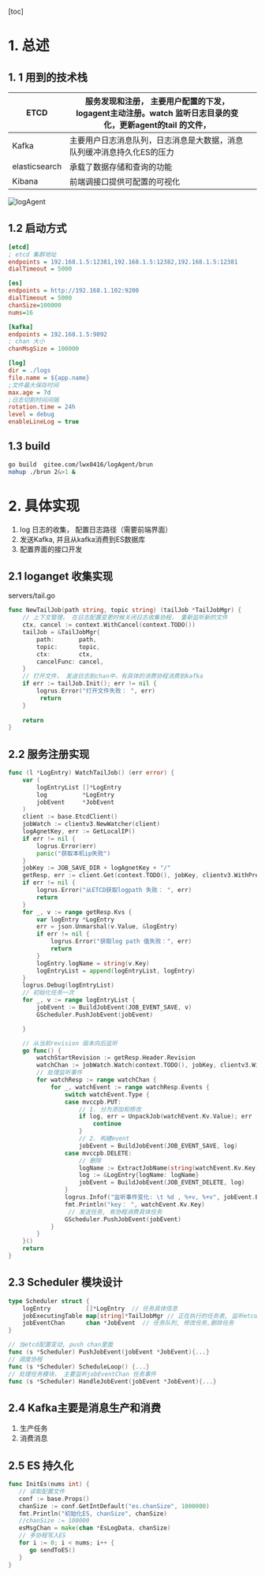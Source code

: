 [toc]

# 1. 总述

##  1. 1 用到的技术栈

| ETCD          | 服务发现和注册， 主要用户配置的下发，logagent主动注册。watch 监听日志目录的变化，更新agent的tail 的文件， |      |
| ------------- | ------------------------------------------------------------ | ---- |
| Kafka         | 主要用户日志消息队列，日志消息是大数据，消息队列缓冲消息持久化ES的压力 |      |
| elasticsearch | 承载了数据存储和查询的功能                                   |      |
| Kibana        | 前端调接口提供可配置的可视化                                 |      |

![logAgent](F:\code\008文档\学习笔记总结\mysql\img\logAgent.png)

## 1.2 启动方式

```ini
[etcd]
; etcd 集群地址
endpoints = 192.168.1.5:12381,192.168.1.5:12382,192.168.1.5:12381
dialTimeout = 5000

[es]
endpoints = http://192.168.1.102:9200
dialTimeout = 5000
chanSize=100000
nums=16

[kafka]
endpoints = 192.168.1.5:9092
; chan 大小
chanMsgSize = 100000

[log]
dir = ./logs
file.name = ${app.name}
;文件最大保存时间
max.age = 7d
;日志切割时间间隔
rotation.time = 24h
level = debug
enableLineLog = true
```

## 1.3 build

```sh
go build  gitee.com/lwx0416/logAgent/brun
nohup ./brun 2&>1 & 
```

# 2. 具体实现

1. log 日志的收集， 配置日志路径（需要前端界面）
2. 发送Kafka, 并且从kafka消费到ES数据库
3. 配置界面的接口开发



## 2.1 loganget 收集实现

servers/tail.go

```go
func NewTailJob(path string, topic string) (tailJob *TailJobMgr) {
    // 上下文管理， 在日志配置变更时候关闭日志收集协程， 重新监听新的文件
	ctx, cancel := context.WithCancel(context.TODO())
	tailJob = &TailJobMgr{
		path:       path,
		topic:      topic,
		ctx:        ctx,
		cancelFunc: cancel,
	}
    // 打开文件， 发送日志到chan中，有具体的消费协程消费到kafka
	if err := tailJob.Init(); err != nil {
		logrus.Error("打开文件失败： ", err)
         return
	}
	
	return
}
```



## 2.2  服务注册实现

```go
func (l *LogEntry) WatchTailJob() (err error) {
	var (
		logEntryList []*LogEntry
		log          *LogEntry
		jobEvent     *JobEvent
	)
	client := base.EtcdClient()
	jobWatch := clientv3.NewWatcher(client)
	logAgnetKey, err := GetLocalIP()
	if err != nil {
		logrus.Error(err)
		panic("获取本机ip失败")
	}
	jobKey := JOB_SAVE_DIR + logAgnetKey + "/"
	getResp, err := client.Get(context.TODO(), jobKey, clientv3.WithPrefix())
	if err != nil {
		logrus.Error("从ETCD获取logpath 失败： ", err)
		return
	}
	for _, v := range getResp.Kvs {
		var logEntry *LogEntry
		err = json.Unmarshal(v.Value, &logEntry)
		if err != nil {
			logrus.Error("获取log path 值失败：", err)
			return
		}
		logEntry.logName = string(v.Key)
		logEntryList = append(logEntryList, logEntry)
	}
	logrus.Debug(logEntryList)
	// 初始化任务一次
	for _, v := range logEntryList {
		jobEvent := BuildJobEvent(JOB_EVENT_SAVE, v)
		GScheduler.PushJobEvent(jobEvent)

	}

	// 从当前revision 版本向后监听
	go func() {
		watchStartRevision := getResp.Header.Revision
		watchChan := jobWatch.Watch(context.TODO(), jobKey, clientv3.WithRev(watchStartRevision), clientv3.WithPrefix())
		// 处理监听事件
		for watchResp := range watchChan {
			for _, watchEvent := range watchResp.Events {
				switch watchEvent.Type {
				case mvccpb.PUT:
					// 1. 分为添加和修改
					if log, err = UnpackJob(watchEvent.Kv.Value); err != nil {
						continue
					}
					// 2. 构建event
					jobEvent = BuildJobEvent(JOB_EVENT_SAVE, log)
				case mvccpb.DELETE:
					// 删除
					logName := ExtractJobName(string(watchEvent.Kv.Key))
					log := &LogEntry{logName: logName}
					jobEvent = BuildJobEvent(JOB_EVENT_DELETE, log)
				}
				logrus.Infof("监听事件变化: \t %d , %+v, %+v", jobEvent.EventType, jobEvent.Job)
				fmt.Println("key： ", watchEvent.Kv.Key)
                 // 发送任务, 有协程消费具体任务
				GScheduler.PushJobEvent(jobEvent)
			}
		}
	}()
	return
}

```

## 2.3 Scheduler 模块设计



```go
type Scheduler struct {
	logEntry          []*LogEntry  // 任务具体信息
	jobExecutingTable map[string]*TailJobMgr // 正在执行的任务表, 监听etcd配置变化,动态更新
	jobEventChan      chan *JobEvent  // 任务队列, 修改任务,删除任务
}

// 当etcd配置变动, push chan里面
func (s *Scheduler) PushJobEvent(jobEvent *JobEvent){...}
// 调度协程
func (s *Scheduler) ScheduleLoop() {...}
// 处理任务模块， 主要监听jobEventChan 任务事件
func (s *Scheduler) HandleJobEvent(jobEvent *JobEvent){...}
```

## 2.4 Kafka主要是消息生产和消费

1. 生产任务
2. 消费消息

## 2.5 ES 持久化

```go
func InitEs(nums int) {
   // 读取配置文件
   conf := base.Props()
   chanSize := conf.GetIntDefault("es.chanSize", 1000000)
   fmt.Println("初始化ES, chanSize", chanSize)
   //chanSize := 100000
   esMsgChan = make(chan *EsLogData, chanSize)
   // 多协程写入ES
   for i := 0; i < nums; i++ {
      go sendToES()
   }
}
```

